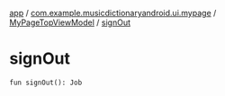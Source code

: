 [app](../../index.md) / [com.example.musicdictionaryandroid.ui.mypage](../index.md) / [MyPageTopViewModel](index.md) / [signOut](./sign-out.md)

# signOut

`fun signOut(): Job`
